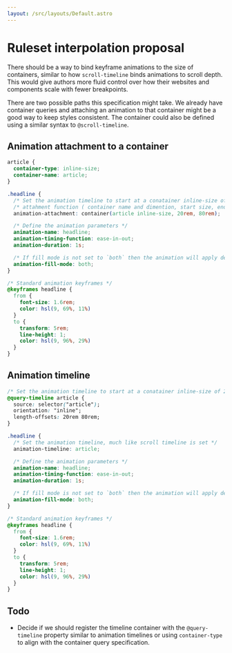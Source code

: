 ```yaml
---
layout: /src/layouts/Default.astro
---
```


<!-- @format -->

# Ruleset interpolation proposal

There should be a way to bind keyframe animations to the size of containers, similar to how `scroll-timeline` binds animations to scroll depth. This would give authors more fluid control over how their websites and components scale with fewer breakpoints.

There are two possible paths this specification might take. We already have container queries and attaching an animation to that container might be a good way to keep styles consistent. The container could also be defined using a similar syntax to `@scroll-timeline`.

## Animation attachment to a container

```css
article {
  container-type: inline-size;
  container-name: article;
}

.headline {
  /* Set the animation timeline to start at a conatainer inline-size of 20rem and end at 80rem */
  /* attahment function ( container name and dimention, start size, end size ) */
  animation-attachment: container(article inline-size, 20rem, 80rem);

  /* Define the animation parameters */
  animation-name: headline;
  animation-timing-function: ease-in-out;
  animation-duration: 1s;

  /* If fill mode is not set to `both` then the animation will apply default settings outside the boundaries set in animation-attachment */
  animation-fill-mode: both;
}

/* Standard animation keyframes */
@keyframes headline {
  from {
    font-size: 1.6rem;
    color: hsl(9, 69%, 11%)
  }
  to {
    transform: 5rem;
    line-height: 1;
    color: hsl(9, 96%, 29%)
  }
}
```

## Animation timeline

```css
/* Set the animation timeline to start at a conatainer inline-size of 20rem and end at 80rem */
@query-timeline article {
  source: selector("article");
  orientation: "inline";
  length-offsets: 20rem 80rem;
}

.headline {
  /* Set the animation timeline, much like scroll timeline is set */
  animation-timeline: article;

  /* Define the animation parameters */
  animation-name: headline;
  animation-timing-function: ease-in-out;
  animation-duration: 1s;

  /* If fill mode is not set to `both` then the animation will apply default settings outside the boundaries set in animation-attachment */
  animation-fill-mode: both;
}

/* Standard animation keyframes */
@keyframes headline {
  from {
    font-size: 1.6rem;
    color: hsl(9, 69%, 11%)
  }
  to {
    transform: 5rem;
    line-height: 1;
    color: hsl(9, 96%, 29%)
  }
}
```

## Todo

- Decide if we should register the timeline container with the `@query-timeline` property similar to animation timelines or using `container-type` to align with the container query specification.
